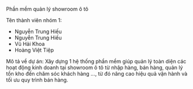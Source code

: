 Phần mềm quản lý showroom ô tô

Tên thành viên nhóm 1:
- Nguyễn Trung Hiếu 
- Nguyễn Trung Hiếu
- Vũ Hải Khoa
- Hoàng Việt Tiệp

Mô tả về dự án:
Xây dựng 1 hệ thống phần mềm giúp quản lý toàn diện các hoạt động kinh doanh tại showroom ô tô từ nhập hàng, bán hàng, quản lý tồn kho đến chăm sóc khách hàng ..., từ đó nâng cao hiệu quả vận hành và tối ưu quy trình bán hàng.


